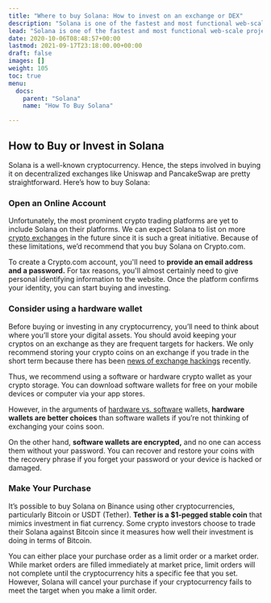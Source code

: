 ```yaml
---
title: "Where to buy Solana: How to invest on an exchange or DEX"
description: "Solana is one of the fastest and most functional web-scale projects that leverage the features of programmable blockchain technology to deliver Decentralized Finance (DeFi) solutions. Read on to learn why this cryptocurrency is making waves"
lead: "Solana is one of the fastest and most functional web-scale projects that leverage the features of programmable blockchain technology to deliver Decentralized Finance (DeFi) solutions."
date: 2020-10-06T08:48:57+00:00
lastmod: 2021-09-17T23:18:00.00+00:00
draft: false
images: []
weight: 105
toc: true
menu:
  docs:
    parent: "Solana"
    name: "How To Buy Solana"

---
```


## How to Buy or Invest in Solana

Solana is a well-known cryptocurrency. Hence, the steps involved in buying it on decentralized exchanges like Uniswap and PancakeSwap are pretty straightforward. Here’s how to buy Solana:

### Open an Online Account

Unfortunately, the most prominent crypto trading platforms are yet to include Solana on their platforms. We can expect Solana to list on more [crypto exchanges](https://www.fool.com/the-ascent/cryptocurrency/best-cryptocurrency-apps/?utm_source=nasdaq&utm_medium=feed&utm_campaign=article&referring_guid=bb2ef0f9-34db-4858-9720-19d947fc409f) in the future since it is such a great initiative. Because of these limitations, we’d recommend that you buy Solana on Crypto.com.

To create a Crypto.com account, you'll need to **provide an email address and a password.** For tax reasons, you'll almost certainly need to give personal identifying information to the website. Once the platform confirms your identity, you can start buying and investing.

### Consider using a hardware wallet

Before buying or investing in any cryptocurrency, you’ll need to think about where you’ll store your digital assets. You should avoid keeping your cryptos on an exchange as they are frequent targets for hackers. We only recommend storing your crypto coins on an exchange if you trade in the short term because there has been [news of exchange hackings](https://www.bbc.com/news/business-58163917) recently.

Thus, we recommend using a software or hardware crypto wallet as your crypto storage. You can download software wallets for free on your mobile devices or computer via your app stores.

However, in the arguments of [hardware vs. software](https://medium.com/coinbundle/hardware-vs-software-wallets-f03fb4727354) wallets, **hardware wallets are better choices** than software wallets if you’re not thinking of exchanging your coins soon.

On the other hand, **software wallets are encrypted,** and no one can access them without your password. You can recover and restore your coins with the recovery phrase if you forget your password or your device is hacked or damaged.

### Make Your Purchase

It’s possible to buy Solana on Binance using other cryptocurrencies, particularly Bitcoin or USDT (Tether). **Tether is a $1-pegged stable coin** that mimics investment in fiat currency. Some crypto investors choose to trade their Solana against Bitcoin since it measures how well their investment is doing in terms of Bitcoin.

You can either place your purchase order as a limit order or a market order. While market orders are filled immediately at market price, limit orders will not complete until the cryptocurrency hits a specific fee that you set. However, Solana will cancel your purchase if your cryptocurrency fails to meet the target when you make a limit order.
